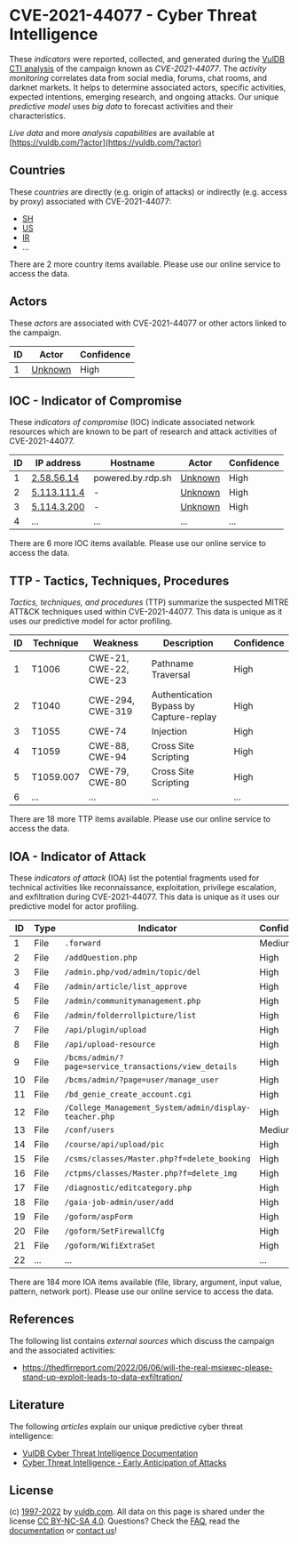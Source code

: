 # CVE-2021-44077 - Cyber Threat Intelligence

These _indicators_ were reported, collected, and generated during the [VulDB CTI analysis](https://vuldb.com/?kb.cti) of the campaign known as _CVE-2021-44077_. The _activity monitoring_ correlates data from social media, forums, chat rooms, and darknet markets. It helps to determine associated actors, specific activities, expected intentions, emerging research, and ongoing attacks. Our unique _predictive model_ uses _big data_ to forecast activities and their characteristics.

_Live data_ and more _analysis capabilities_ are available at [https://vuldb.com/?actor](https://vuldb.com/?actor)

## Countries

These _countries_ are directly (e.g. origin of attacks) or indirectly (e.g. access by proxy) associated with CVE-2021-44077:

* [SH](https://vuldb.com/?country.sh)
* [US](https://vuldb.com/?country.us)
* [IR](https://vuldb.com/?country.ir)
* ...

There are 2 more country items available. Please use our online service to access the data.

## Actors

These _actors_ are associated with CVE-2021-44077 or other actors linked to the campaign.

ID | Actor | Confidence
-- | ----- | ----------
1 | [Unknown](https://vuldb.com/?actor.unknown) | High

## IOC - Indicator of Compromise

These _indicators of compromise_ (IOC) indicate associated network resources which are known to be part of research and attack activities of CVE-2021-44077.

ID | IP address | Hostname | Actor | Confidence
-- | ---------- | -------- | ----- | ----------
1 | [2.58.56.14](https://vuldb.com/?ip.2.58.56.14) | powered.by.rdp.sh | [Unknown](https://vuldb.com/?actor.unknown) | High
2 | [5.113.111.4](https://vuldb.com/?ip.5.113.111.4) | - | [Unknown](https://vuldb.com/?actor.unknown) | High
3 | [5.114.3.200](https://vuldb.com/?ip.5.114.3.200) | - | [Unknown](https://vuldb.com/?actor.unknown) | High
4 | ... | ... | ... | ...

There are 6 more IOC items available. Please use our online service to access the data.

## TTP - Tactics, Techniques, Procedures

_Tactics, techniques, and procedures_ (TTP) summarize the suspected MITRE ATT&CK techniques used within CVE-2021-44077. This data is unique as it uses our predictive model for actor profiling.

ID | Technique | Weakness | Description | Confidence
-- | --------- | -------- | ----------- | ----------
1 | T1006 | CWE-21, CWE-22, CWE-23 | Pathname Traversal | High
2 | T1040 | CWE-294, CWE-319 | Authentication Bypass by Capture-replay | High
3 | T1055 | CWE-74 | Injection | High
4 | T1059 | CWE-88, CWE-94 | Cross Site Scripting | High
5 | T1059.007 | CWE-79, CWE-80 | Cross Site Scripting | High
6 | ... | ... | ... | ...

There are 18 more TTP items available. Please use our online service to access the data.

## IOA - Indicator of Attack

These _indicators of attack_ (IOA) list the potential fragments used for technical activities like reconnaissance, exploitation, privilege escalation, and exfiltration during CVE-2021-44077. This data is unique as it uses our predictive model for actor profiling.

ID | Type | Indicator | Confidence
-- | ---- | --------- | ----------
1 | File | `.forward` | Medium
2 | File | `/addQuestion.php` | High
3 | File | `/admin.php/vod/admin/topic/del` | High
4 | File | `/admin/article/list_approve` | High
5 | File | `/admin/communitymanagement.php` | High
6 | File | `/admin/folderrollpicture/list` | High
7 | File | `/api/plugin/upload` | High
8 | File | `/api/upload-resource` | High
9 | File | `/bcms/admin/?page=service_transactions/view_details` | High
10 | File | `/bcms/admin/?page=user/manage_user` | High
11 | File | `/bd_genie_create_account.cgi` | High
12 | File | `/College_Management_System/admin/display-teacher.php` | High
13 | File | `/conf/users` | Medium
14 | File | `/course/api/upload/pic` | High
15 | File | `/csms/classes/Master.php?f=delete_booking` | High
16 | File | `/ctpms/classes/Master.php?f=delete_img` | High
17 | File | `/diagnostic/editcategory.php` | High
18 | File | `/gaia-job-admin/user/add` | High
19 | File | `/goform/aspForm` | High
20 | File | `/goform/SetFirewallCfg` | High
21 | File | `/goform/WifiExtraSet` | High
22 | ... | ... | ...

There are 184 more IOA items available (file, library, argument, input value, pattern, network port). Please use our online service to access the data.

## References

The following list contains _external sources_ which discuss the campaign and the associated activities:

* https://thedfirreport.com/2022/06/06/will-the-real-msiexec-please-stand-up-exploit-leads-to-data-exfiltration/

## Literature

The following _articles_ explain our unique predictive cyber threat intelligence:

* [VulDB Cyber Threat Intelligence Documentation](https://vuldb.com/?kb.cti)
* [Cyber Threat Intelligence - Early Anticipation of Attacks](https://www.scip.ch/en/?labs.20201022)

## License

(c) [1997-2022](https://vuldb.com/?kb.changelog) by [vuldb.com](https://vuldb.com/?kb.about). All data on this page is shared under the license [CC BY-NC-SA 4.0](https://creativecommons.org/licenses/by-nc-sa/4.0/). Questions? Check the [FAQ](https://vuldb.com/?kb.faq), read the [documentation](https://vuldb.com/?kb) or [contact us](https://vuldb.com/?contact)!
